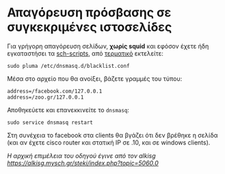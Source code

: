 # Απαγόρευση πρόσβασης σε συγκεκριμένες ιστοσελίδες

Για γρήγορη απαγόρευση σελίδων, **χωρίς squid** και εφόσον έχετε ήδη
εγκαταστήσει τα [sch-scripts](../glossary/index.md#sch-scripts), από
[τερματικό](../glossary/index.md#terminal) εκτελείτε:

```
sudo pluma /etc/dnsmasq.d/blacklist.conf
```

Μέσα στο αρχείο που θα ανοίξει, βάζετε γραμμές του τύπου:


```text title="/etc/dnsmasq.d/blacklist.conf"
address=/facebook.com/127.0.0.1
address=/zoo.gr/127.0.0.1
```

Αποθηκεύετε και επανεκκινείτε το `dnsmasq`:

```
sudo service dnsmasq restart
```

Στη συνέχεια το facebook στα clients θα βγάζει ότι δεν βρέθηκε η σελίδα (και αν έχετε cisco router και στατική IP σε .10, και σε windows clients).

*Η αρχική επιμέλεια του οδηγού έγινε από τον alkisg <https://alkisg.mysch.gr/steki/index.php?topic=5060.0>*
